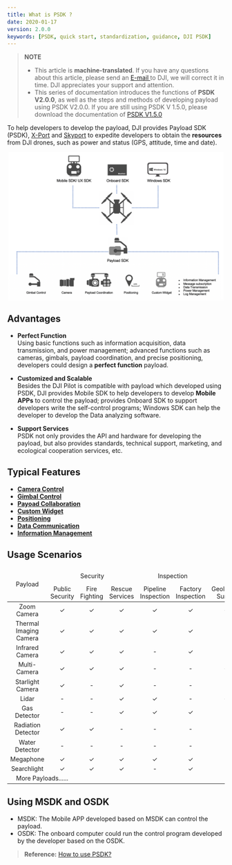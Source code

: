 ```yaml
---
title: What is PSDK ?
date: 2020-01-17
version: 2.0.0
keywords: [PSDK, quick start, standardization, guidance, DJI PSDK]
---
```

> **NOTE** 
> * This article is **machine-translated**. If you have any questions about this article, please send an <a href="mailto:dev@dji.com">E-mail </a>to DJI, we will correct it in time. DJI appreciates your support and attention.
> * This series of documentation introduces the functions of **PSDK V2.0.0**, as well as the steps and methods of developing payload using PSDK V2.0.0. If you are still using PSDK V 1.5.0, please download the documentation of [PSDK V1.5.0](https://terra-1-g.djicdn.com/71a7d383e71a4fb8887a310eb746b47f/psdk/payload-sdk-doc-1.0.zip)

To help developers to develop the payload, DJI provides Payload SDK (PSDK), [X-Port](../guide/hardware.html) and [Skyport](../guide/hardware.html) to expedite developers to obtain the **resources** from DJI drones, such as power and status (GPS, attitude, time and date).

<div style="text-align: center"> <p> <span><img src="../images/PSDK-features-en.png" width="500" style="vertical-align: middle" alt /> </span></p>
</div>

## Advantages
* **Perfect Function**     
Using basic functions such as information acquisition, data transmission, and power management; advanced functions such as cameras, gimbals, payload coordination, and precise positioning, developers could design a **perfect function** payload.

* **Customized and Scalable**     
Besides the DJI Pilot is compatible with payload which developed using PSDK, DJI provides Mobile SDK to help developers to develop **Mobile APPs** to control the payload; provides Onboard SDK to support developers write the self-control programs; Windows SDK can help the developer to develop the Data analyzing software.

* **Support Services**     
PSDK not only provides the API and hardware for developing the payload, but also provides standards, technical support, marketing, and ecological cooperation services, etc.

## Typical Features

* <a href="../camera/camera-initial.html"> <b> Camera Control </b> </a>
* <a href="../tutorial/gimbal-contro.html"> <b> Gimbal Control </b> </a>
* <a href="../tutorial/payload-collaboration.html"> <b> Payoad Collaboration </b> </a>
* <a href="../tutorial/custom-widget.html"> <b> Custom Widget </b> </a>
* <a href="../tutorial/positioning.html"> <b> Positioning </b> </a>
* <a href="../tutorial/data-transmission.html"> <b> Data Communication </b> </a>
* <a href="../tutorial/information-manage.html"> <b> Information Management </b> </a>

## Usage Scenarios

<table id="t1">
  <thead style="text-align:center">
    <tr>
      <td rowspan="2" >Payload</td>
      <td colspan="3">Security</td>
      <td colspan="2">Inspection</td>
      <td colspan="3">Survey</td>
      <td colspan="2">Environment</td> 
      <td colspan="2">More Industries</td> 
    </tr>
    <tr>
      <td>Public Security</td>
      <td>Fire Fighting	</td>
      <td>Rescue Services	</td>
      <td>Pipeline Inspection</td>
      <td>Factory Inspection</td>
      <td>Geological Survey</td>
      <td>Urban Planning</td>
      <td>Resource</td>
      <td>Ecological Protection</td>
      <td>Biological Protection</td>
      <td>......</td>
    </tr>
  </thead>
  <tbody style="text-align:center">
    <tr>
      <td>Zoom Camera</td>
      <td> ✓ </td>
      <td> ✓ </td>
      <td> ✓ </td>
      <td> ✓ </td>
      <td> ✓ </td>
      <td> ✓ </td>
      <td> ✓ </td>
      <td> ✓ </td>
      <td> ✓ </td>
      <td> ✓ </td>
    </tr>
    <tr>
      <td>Thermal Imaging Camera</td>
      <td> ✓ </td>
      <td> ✓ </td>
      <td> ✓ </td>
      <td> ✓ </td>
      <td> ✓ </td>
      <td> - </td>
      <td> - </td>
      <td> ✓ </td>
      <td> ✓ </td>
      <td> ✓ </td>
    </tr>
    <tr>
      <td>Infrared Camera</td>
      <td> ✓ </td>
      <td> ✓ </td>
      <td> ✓ </td>
      <td> - </td>
      <td> ✓ </td>
      <td> - </td>
      <td> - </td>
      <td> ✓ </td>
      <td> ✓ </td>
      <td> ✓ </td>
    </tr>
    <tr>
      <td>Multi-Camera</td>
      <td> ✓ </td>
      <td> ✓ </td>
      <td> ✓ </td>
      <td> - </td>
      <td> - </td>
      <td> ✓ </td>
      <td> ✓ </td>
      <td> ✓ </td>
      <td> - </td>
      <td> - </td>
    </tr>
    <tr>
      <td>Starlight Camera</td>
      <td> ✓ </td>
      <td> - </td>
      <td> ✓ </td>
      <td> - </td>
      <td> - </td>
      <td> - </td>
      <td> - </td>
      <td> - </td>
      <td> - </td>
      <td> - </td>
    </tr>
    <tr>
      <td>Lidar</td>
      <td> - </td>
      <td> - </td>
      <td> ✓ </td>
      <td> ✓ </td>
      <td> - </td>
      <td> ✓ </td>
      <td> ✓ </td>
      <td> - </td>
      <td> - </td>
      <td> - </td>
    </tr>
    <tr>
      <td>Gas Detector</td>
      <td> - </td>
      <td> - </td>
      <td> ✓ </td>
      <td> ✓ </td>
      <td> ✓ </td>
      <td> - </td>
      <td> - </td>
      <td> - </td>
      <td> ✓ </td>
      <td> ✓ </td>
    </tr>
    <tr>
      <td>Radiation Detector</td>
      <td> ✓ </td>
      <td> ✓ </td>
      <td> - </td>
      <td> - </td>
      <td> - </td>
      <td> - </td>
      <td> - </td>
      <td> ✓ </td>
      <td> ✓ </td>
      <td> - </td>
    </tr>
    <tr>
      <td>Water Detector</td>
      <td> - </td>
      <td> - </td>
      <td> - </td>
      <td> - </td>
      <td> - </td>
      <td> - </td>
      <td> - </td>
      <td> - </td>
      <td> ✓ </td>
      <td> - </td>
    </tr>
    <tr>
      <td>Megaphone</td>
      <td> ✓ </td>
      <td> ✓ </td>
      <td> ✓ </td>
      <td> ✓ </td>
      <td> ✓ </td>
      <td> - </td>
      <td> - </td>
      <td> - </td>
      <td> - </td>
      <td> - </td>
    </tr>
    <tr>
      <td>Searchlight</td>
      <td> ✓ </td>
      <td> ✓ </td>
      <td> ✓ </td>
      <td> - </td>
      <td> ✓ </td>
      <td> - </td>
      <td> - </td>
      <td> ✓ </td>
      <td> - </td>
      <td> - </td>
    </tr>
     <tr>
      <td colspan="2" style="border: none;">More Payloads......</td>
    <td style="border: none;text-align:center;"></td>
  </tbody>
</table>

## Using MSDK and OSDK
* MSDK: The Mobile APP developed based on MSDK can control the payload.
* OSDK: The onboard computer could run the control program developed by the developer based on the OSDK.

> **Reference:** [How to use PSDK?](./how-to-use-PSDK.html)